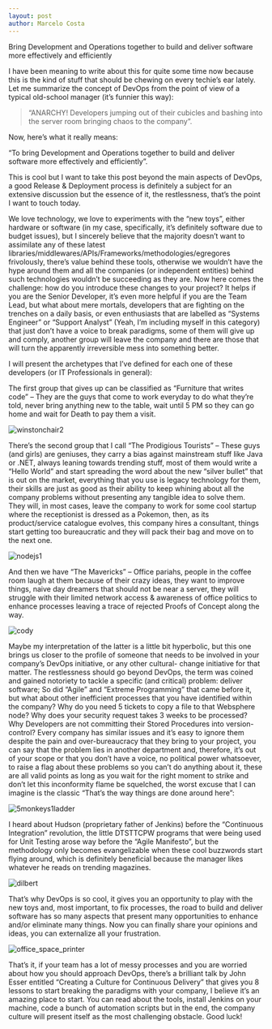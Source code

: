 ```yaml
---
layout: post
author: Marcelo Costa
---
```

Bring Development and Operations together to build and deliver software more effectively and efficiently

I have been meaning to write about this for quite some time now because this is the kind of stuff that should be chewing on every techie’s ear lately. Let me summarize the concept of DevOps from the point of view of a typical old-school manager (it’s funnier this way):

> “ANARCHY! Developers jumping out of their cubicles and bashing into the server room bringing chaos to the company”.

Now, here’s what it really means:

 “To bring Development and Operations together to build and deliver software more effectively and efficiently”.

This is cool but I want to take this post beyond the main aspects of DevOps, a good Release & Deployment process is definitely a  subject for an extensive discussion but the essence of it, the restlessness, that’s the point I want to touch today.

We love technology, we love to experiments with the “new toys”, either hardware or software (in my case, specifically, it’s definitely software due to budget issues), but I sincerely believe that the majority doesn’t want to assimilate any of these latest libraries/middlewares/APIs/Frameworks/methodologies/egregores frivolously, there’s value behind these tools, otherwise we wouldn’t have the hype around them and all the companies (or independent entities) behind such technologies wouldn’t be succeeding as they are. Now here comes the challenge: how do you introduce these changes to your project? It helps if you are the Senior Developer, it’s even more helpful if you are the Team Lead, but what about mere mortals, developers that are fighting on the trenches on a daily basis, or even enthusiasts that are labelled as “Systems Engineer” or “Support Analyst” (Yeah, I’m including myself in this category) that just don’t have a voice to break paradigms, some of them will give up and comply, another group will leave the company and there are those that will turn the apparently irreversible mess into something better.

I will present the archetypes that I’ve defined for each one of these developers (or IT Professionals in general):

The first group that gives up can be classified as “Furniture that writes code” – They are the guys that come to work everyday to do what they’re told, never bring anything new to the table, wait until 5 PM so they can go home and wait for Death to pay them a visit.

![winstonchair2](https://themarcelor.github.com/blog/assets/img/winstonchair2.jpg)

There’s the second group that I call “The Prodigious Tourists” – These guys (and girls) are geniuses, they carry a bias against mainstream stuff like Java or .NET, always leaning towards trending stuff, most of them would write a “Hello World” and start spreading the word about the new “silver bullet” that is out on the market, everything that you use is legacy technology for them, their skills are just as good as their ability to keep whining about all the company problems without presenting any tangible idea to solve them. They will, in most cases, leave the company to work for some cool startup where the receptionist is dressed as a Pokemon, then, as its product/service catalogue evolves, this company hires a consultant, things start getting too bureaucratic and they will pack their bag and move on to the next one.

![nodejs1](https://themarcelor.github.com/blog/assets/img/nodejs1.jpg)

And then we have “The Mavericks” –  Office pariahs, people in the coffee room laugh at them because of their crazy ideas, they want to improve things, naive day dreamers that should not be near a server, they will struggle with their limited network access & awareness of office politics to enhance processes leaving a trace of rejected Proofs of Concept along the way.

![cody](https://themarcelor.github.com/blog/assets/img/cody.jpg)

Maybe my interpretation of the latter is a little bit hyperbolic, but this one brings us closer to the profile of someone that needs to be involved in your company’s DevOps initiative, or any other cultural- change initiative for that matter. The restlessness should go beyond DevOps, the term was coined and gained notoriety to tackle a specific (and critical) problem: deliver software; So did “Agile” and “Extreme Programming” that came before it, but what about other inefficient processes that you have identified within the company? Why do you need 5 tickets to copy a file to that Websphere node? Why does your security request takes 3 weeks to be processed? Why Developers are not committing their Stored Procedures into version-control? Every company has similar issues and it’s easy to ignore them despite the pain and over-bureaucracy that they bring to your project, you can say that the problem lies in another department and, therefore, it’s out of your scope or that you don’t have a voice, no political power whatsoever, to raise a flag about these problems so you can’t do anything about it, these are all valid points as long as you wait for the right moment to strike and don’t let this inconformity flame be squelched, the worst excuse that I can imagine is the classic “That’s the way things are done around here”:

![5monkeys1ladder](https://themarcelor.github.com/blog/assets/img/5monkeys1ladder.jpg)

 

I heard about Hudson (proprietary father of Jenkins) before the “Continuous Integration” revolution, the little DTSTTCPW programs that were being used for Unit Testing arose way before the “Agile Manifesto”, but the methodology only becomes evangelizable when these cool buzzwords start flying around, which is definitely beneficial because the manager likes whatever he reads on trending magazines.

![dilbert](https://themarcelor.github.com/blog/assets/img/dilbert.jpg)

That’s why DevOps is so cool, it gives you an opportunity to play with the new toys and, most important, to fix processes, the road to build and deliver software has so many aspects that present many opportunities to enhance and/or eliminate many things. Now you can finally share your opinions and ideas, you can externalize all your frustration.

![office_space_printer](https://themarcelor.github.com/blog/assets/img/office_space_printer.jpg)

That’s it, if your team has a lot of messy processes and you are worried about how you should approach DevOps, there’s a brilliant talk by John Esser entitled “Creating a Culture for Continuous Delivery” that gives you 8 lessons to start breaking the paradigms with your company, I believe it’s an amazing place to start. You can read about the tools, install Jenkins on your machine, code a bunch of automation scripts but in the end, the company culture will present itself as the most challenging obstacle. Good luck!

